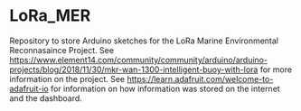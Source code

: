 # LoRa_MER
Repository to store Arduino sketches for the LoRa Marine Environmental Reconnasaince Project.  See https://www.element14.com/community/community/arduino/arduino-projects/blog/2018/11/30/mkr-wan-1300-intelligent-buoy-with-lora for more information on the project.  See https://learn.adafruit.com/welcome-to-adafruit-io for information on how information was stored on the internet and the dashboard.
